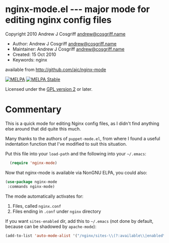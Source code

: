 # nginx-mode.el --- major mode for editing nginx config files

Copyright 2010 Andrew J Cosgriff <andrew@cosgriff.name>

* Author: Andrew J Cosgriff <andrew@cosgriff.name>
* Maintainer: Andrew J Cosgriff <andrew@cosgriff.name>
* Created: 15 Oct 2010
* Keywords: nginx

available from http://github.com/ajc/nginx-mode

[![MELPA](https://melpa.org/packages/nginx-mode-badge.svg)](https://melpa.org/#/nginx-mode)
[![MELPA Stable](https://stable.melpa.org/packages/nginx-mode-badge.svg)](https://stable.melpa.org/#/nginx-mode)

Licensed under the [GPL version 2](http://www.gnu.org/licenses/) or later.

# Commentary

This is a quick mode for editing Nginx config files, as I didn't find
anything else around that did quite this much.

Many thanks to the authors of `puppet-mode.el`, from where I found a
useful indentation function that I've modified to suit this situation.

Put this file into your `load-path` and the following into your `~/.emacs`:
```lisp
  (require 'nginx-mode)
```

Now that nginx-mode is available via NonGNU ELPA, you could also:
```lisp
(use-package nginx-mode
 :commands nginx-mode)
```

The mode automatically activates for:

1. Files, called `nginx.conf`
2. Files ending in `.conf` under `nginx` directory

If you want `sites-enabled` dir, add this to `~/.emacs` (not done by
default, because can be shadowed by `apache-mode`):

```lisp
(add-to-list 'auto-mode-alist '("/nginx/sites-\\(?:available\\|enabled\\)/" . nginx-mode))
```
